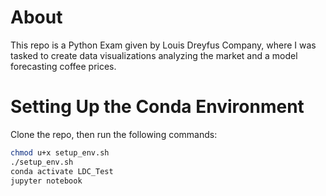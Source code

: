 # About
This repo is a Python Exam given by Louis Dreyfus Company, where I was tasked to create data 
visualizations analyzing the market and a model forecasting coffee prices.

# Setting Up the Conda Environment
Clone the repo, then run the following commands:
```bash
chmod u+x setup_env.sh
./setup_env.sh
conda activate LDC_Test
jupyter notebook
```
